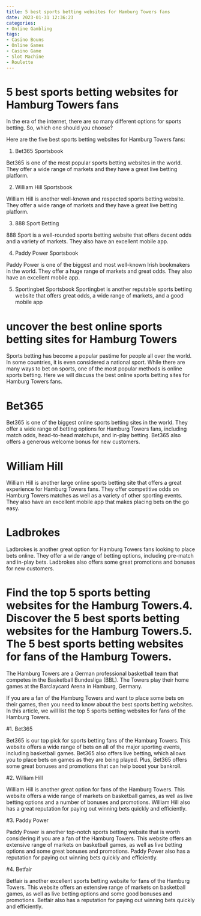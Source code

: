 ```yaml
---
title: 5 best sports betting websites for Hamburg Towers fans
date: 2023-01-31 12:36:23
categories:
- Online Gambling
tags:
- Casino Bouns
- Online Games
- Casino Game
- Slot Machine
- Roulette
---
```



#  5 best sports betting websites for Hamburg Towers fans

In the era of the internet, there are so many different options for sports betting. So, which one should you choose?

Here are the five best sports betting websites for Hamburg Towers fans:

1. Bet365 Sportsbook

Bet365 is one of the most popular sports betting websites in the world. They offer a wide range of markets and they have a great live betting platform.

2. William Hill Sportsbook

William Hill is another well-known and respected sports betting website. They offer a wide range of markets and they have a great live betting platform.

3. 888 Sport Betting

888 Sport is a well-rounded sports betting website that offers decent odds and a variety of markets. They also have an excellent mobile app.

4. Paddy Power Sportsbook

Paddy Power is one of the biggest and most well-known Irish bookmakers in the world. They offer a huge range of markets and great odds. They also have an excellent mobile app.

5. Sportingbet Sportsbook
Sportingbet is another reputable sports betting website that offers great odds, a wide range of markets, and a good mobile app

#   uncover the best online sports betting sites for Hamburg Towers

Sports betting has become a popular pastime for people all over the world. In some countries, it is even considered a national sport. While there are many ways to bet on sports, one of the most popular methods is online sports betting. Here we will discuss the best online sports betting sites for Hamburg Towers fans.

# Bet365

Bet365 is one of the biggest online sports betting sites in the world. They offer a wide range of betting options for Hamburg Towers fans, including match odds, head-to-head matchups, and in-play betting. Bet365 also offers a generous welcome bonus for new customers.

# William Hill

William Hill is another large online sports betting site that offers a great experience for Hamburg Towers fans. They offer competitive odds on Hamburg Towers matches as well as a variety of other sporting events. They also have an excellent mobile app that makes placing bets on the go easy.

# Ladbrokes

Ladbrokes is another great option for Hamburg Towers fans looking to place bets online. They offer a wide range of betting options, including pre-match and in-play bets. Ladbrokes also offers some great promotions and bonuses for new customers.

#  Find the top 5 sports betting websites for the Hamburg Towers.4. Discover the 5 best sports betting websites for the Hamburg Towers.5. The 5 best sports betting websites for fans of the Hamburg Towers.

The Hamburg Towers are a German professional basketball team that competes in the Basketball Bundesliga (BBL). The Towers play their home games at the Barclaycard Arena in Hamburg, Germany.

If you are a fan of the Hamburg Towers and want to place some bets on their games, then you need to know about the best sports betting websites. In this article, we will list the top 5 sports betting websites for fans of the Hamburg Towers.

#1. Bet365

Bet365 is our top pick for sports betting fans of the Hamburg Towers. This website offers a wide range of bets on all of the major sporting events, including basketball games. Bet365 also offers live betting, which allows you to place bets on games as they are being played. Plus, Bet365 offers some great bonuses and promotions that can help boost your bankroll.

#2. William Hill

William Hill is another great option for fans of the Hamburg Towers. This website offers a wide range of markets on basketball games, as well as live betting options and a number of bonuses and promotions. William Hill also has a great reputation for paying out winning bets quickly and efficiently.

#3. Paddy Power

Paddy Power is another top-notch sports betting website that is worth considering if you are a fan of the Hamburg Towers. This website offers an extensive range of markets on basketball games, as well as live betting options and some great bonuses and promotions. Paddy Power also has a reputation for paying out winning bets quickly and efficiently.

#4. Betfair

Betfair is another excellent sports betting website for fans of the Hamburg Towers. This website offers an extensive range of markets on basketball games, as well as live betting options and some good bonuses and promotions. Betfair also has a reputation for paying out winning bets quickly and efficiently.
